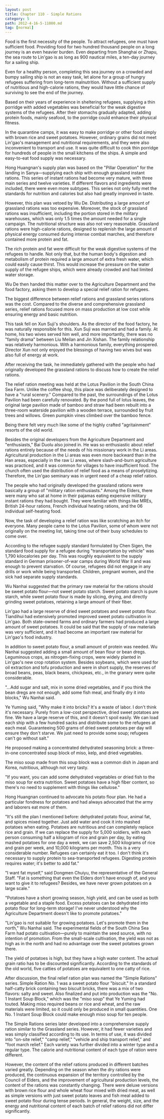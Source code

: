 ```yaml
---
layout: post
title: Chapter 110 - Simple Rations
category: 5
path: 2012-4-16-5-11000.md
tag: [normal]
---
```


Food is the first necessity of the people. To attract refugees, one must have sufficient food. Providing food for two hundred thousand people on a long journey is an even heavier burden. Even departing from Shanghai or Zhapu, the sea route to Lin'gao is as long as 900 nautical miles, a ten-day journey for a sailing ship.

Even for a healthy person, completing this sea journey on a crowded and bumpy sailing ship is not an easy task, let alone for a group of hungry refugees suffering from long-term malnutrition. Without a sufficient supply of nutritious and high-calorie rations, they would have little chance of surviving to see the end of the journey.

Based on their years of experience in sheltering refugees, supplying a thin porridge with added vegetables was beneficial for the weak digestive systems of the refugees. After their stomachs gradually adapted, adding protein foods, mainly seafood, to the porridge could enhance their physical fitness.

In the quarantine camps, it was easy to make porridge or other food simply with brown rice and sweet potatoes. However, ordinary grains did not meet Lin'gao's management and nutritional requirements, and they were also inconvenient to transport and use. It was quite difficult to cook thin porridge for hundreds of people in the small kitchens of the ships. A simple and easy-to-eat food supply was necessary.

Hong Huangnan's supply plan was based on the "Pillar Operation" for the landing in Sanya—supplying each ship with enough grassland instant rations. This series of instant rations had become very mature, with three main series and twelve varieties. If different flavors and ingredients were included, there were even more subtypes. This series not only fully met the standards for nutrition and calories but also had greatly improved in taste.

However, this plan was vetoed by Wu De. Distributing a large amount of grassland rations was too expensive. Moreover, the stock of grassland rations was insufficient, including the portion stored in the military warehouses, which was only 1.5 times the amount needed for a single campaign. The nutritional structure was also not very reasonable. Grassland rations were high-calorie rations, designed to replenish the large amount of physical energy consumed during intense combat marches, and therefore contained more protein and fat.

The rich protein and fat were difficult for the weak digestive systems of the refugees to handle. Not only that, but the human body's digestion and metabolism of protein required a large amount of extra fresh water, which could easily cause thirst. This would increase the pressure on the water supply of the refugee ships, which were already crowded and had limited water storage.

Wu De then handed this matter over to the Agriculture Department and the food factory, asking them to develop a special relief ration for refugees.

The biggest difference between relief rations and grassland series rations was the cost. Compared to the diverse and comprehensive grassland series, relief rations focused more on mass production at low cost while ensuring energy and basic nutrition.

This task fell on Xun Suji's shoulders. As the director of the food factory, he was naturally responsible for this. Xun Suji was married and had a family. At home, his two wives served him well, and more importantly, there was no "family drama" between Liu Meilan and Jin Xishan. The family relationship was relatively harmonious. With a harmonious family, everything prospered. Director Xun not only enjoyed the blessings of having two wives but was also full of energy at work.

After receiving the task, he immediately gathered with the people who had originally developed the grassland rations to discuss how to create the relief rations.

The relief ration meeting was held at the Lotus Pavilion in the South China Sea Farm. Unlike the coffee shop, this place was deliberately designed to have a "rural scenery." Compared to the past, the surroundings of the Lotus Pavilion had been carefully renovated. By the pond full of lotus leaves, the original large pavilion made of bamboo and straw had been rebuilt into a three-room waterside pavilion with a wooden terrace, surrounded by fruit trees and willows. Green pumpkin vines climbed over the bamboo fence.

Being there felt very much like some of the highly crafted "agritainment" resorts of the old world.

Besides the original developers from the Agriculture Department and "enthusiasts," Bai Duolu also joined in. He was so enthusiastic about relief rations entirely because of the needs of his missionary work in the Li areas. Agricultural production in the Li areas was even more backward than in the Han areas, especially in the raw Li areas, where slash-and-burn agriculture was practiced, and it was common for villages to have insufficient food. The church often used the distribution of relief food as a means of proselytizing. Therefore, the Lin'gao seminary was in urgent need of a cheap relief ration.

The people who had originally developed the grassland rations were basically a group of "military ration enthusiasts." Among the Elders, there were many who sat at home in their pajamas eating expensive military instant rations they had bought. They were familiar with things like MREs, British 24-hour rations, French individual heating rations, and the 06 individual self-heating food.

Now, the task of developing a relief ration was like scratching an itch for everyone. Many people came to the Lotus Pavilion, some of whom were not originally on the meeting list, taking time out of their busy schedules to come over.

According to the refugee supply standard formulated by Chen Sigen, the standard food supply for a refugee during "transportation by vehicle" was 1,790 kilocalories per day. This was roughly equivalent to the supply standard in German prisoner-of-war camps during World War II and was enough to prevent starvation. Of course, refugees did not engage in any drills or work while being transported. Children, pregnant women, and the sick had separate supply standards.

Wu Nanhai suggested that the primary raw material for the rations should be sweet potato flour—not sweet potato starch. Sweet potato starch is pure starch, while sweet potato flour is made by slicing, drying, and directly grinding sweet potatoes, retaining a large amount of their fiber.

Lin'gao had a large reserve of dried sweet potatoes and sweet potato flour. Tiandihui had extensively promoted improved sweet potato cultivation in Lin'gao. Both state-owned farms and ordinary farmers had produced a large amount of sweet potatoes. It could be said that the supply of raw materials was very sufficient, and it had become an important raw material for Lin'gao's food industry.

In addition to sweet potato flour, a small amount of protein was needed. Wu Nanhai suggested adding a small amount of bean flour or bean dregs. Leguminous crops, as nitrogen-fixing crops, were widely planted in Lin'gao's new crop rotation system. Besides soybeans, which were used for oil extraction and tofu production and were in short supply, the reserves of broad beans, peas, black beans, chickpeas, etc., in the granary were quite considerable.

"...Add sugar and salt, mix in some dried vegetables, and if you think the bean dregs are not enough, add some fish meal, and finally dry it into blocks," Wu Nanhai said.

Ye Yuming said, "Why make it into bricks? It's a waste of labor. I don't think it's necessary. Purely from a low-cost perspective, dried sweet potatoes are fine. We have a large reserve of this, and it doesn't spoil easily. We can load each ship with a few hundred sacks and distribute some to the refugees at each meal. Guaranteeing 500 grams of dried sweet potatoes per day will ensure they don't starve. We just need to provide some soup; refugees can't go without salt."

He proposed making a concentrated dehydrated seasoning brick: a three-in-one concentrated soup block of miso, kelp, and dried vegetables.

The miso soup made from this soup block was a common dish in Japan and Korea, nutritious, although not very tasty.

"If you want, you can add some dehydrated vegetables or dried fish to the miso soup for extra nutrition. Sweet potatoes have a high fiber content, so there's no need to supplement with things like cellulose."

Hong Huangnan continued to advocate his potato flour plan. He had a particular fondness for potatoes and had always advocated that the army and laborers eat more of them.

"It's still the plan I mentioned before: dehydrated potato flour, animal fat, and spices mixed together. Just add water and cook it into mashed potatoes when eating. Potatoes are nutritious and can completely replace rice and grain. If we can replace the supply for 5,000 soldiers, with each person consuming half a kilogram of rice and grain per day, by eating mashed potatoes for one day a week, we can save 2,500 kilograms of rice and grain per week, and 10,000 kilograms per month. This is a very considerable number. Refugees can certainly eat it too. I don't think it's necessary to supply protein to sea-transported refugees. Digesting protein requires water; it's better to add fat."

"I want fat myself," said Dongmen Chuiyu, the representative of the General Staff. "Fat is something that even the Elders don't have enough of, and you want to give it to refugees? Besides, we have never grown potatoes on a large scale."

"Potatoes have a short growing season, high yield, and can be used as both a vegetable and a staple food. Excess potatoes can be dehydrated into potato flour for long-term storage! I've never understood why the Agriculture Department doesn't like to promote potatoes."

"Lin'gao is not suitable for growing potatoes. Let's promote them in the north," Wu Nanhai said. The experimental fields of the South China Sea Farm had potato cultivation—purely to maintain the seed source, with no intention of promotion. From the small-scale cultivation, the yield was not as high as in the north and had no advantage over the sweet potatoes grown there.

The yield of potatoes is high, but they have a high water content. The actual grain ratio has to be discounted significantly. According to the standards of the old world, five catties of potatoes are equivalent to one catty of rice.

After discussion, the final relief ration plan was named the "Simple Rations" series. Simple Ration No. 1 was a sweet potato flour "biscuit." In a standard half-catty brick containing two biscuit bricks, there was a mix of two flavors: salty and sweet. Also finalized and put into production was the "No. 1 Instant Soup Block," which was the "miso soup" that Ye Yuming had touted. Making miso required beans or rice and wheat, and the raw materials were limited, so it could only be produced in small quantities. One No. 1 Instant Soup Block could make enough miso soup for ten people.

The Simple Rations series later developed into a comprehensive supply ration similar to the Grassland series. However, it had fewer varieties and was simply classified according to its use. In terms of use, it was divided into "on-site relief," "camp relief," "vehicle and ship transport relief," and "foot march relief." Each variety was further divided into a winter type and a regular type. The calorie and nutritional content of each type of ration were different.

However, the content of the relief rations produced in different batches varied greatly. Depending on the season when the dry rations were produced, the continuous expansion of the territory controlled by the Council of Elders, and the improvement of agricultural production levels, the content of the rations was constantly changing. There were deluxe versions with brown rice flour and whole wheat flour mixed with dried meat, as well as simple versions with just sweet potato leaves and fish meal added to sweet potato flour during tense periods. In general, the weight, size, and the energy and nutritional content of each batch of relief rations did not differ significantly.